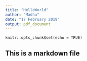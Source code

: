 ```yaml
---
title: "HelloWorld"
author: "Madhu"
date: "17 February 2019"
output: pdf_document
---
```


```{r setup, include=FALSE}
knitr::opts_chunk$set(echo = TRUE)
```

## This is a markdown file
